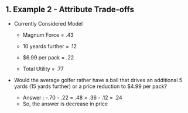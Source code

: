## 1. Example 2 - Attribute Trade-offs

- Currently Considered Model
    - Magnum Force = .43
    - 10 yeards further = .12
    - $6.99 per pack = .22

    - Total Utility = .77


- Would the average golfer rather have a ball that drives an additional 5 yards (15 yards further) or a price reduction to $4.99 per pack?
    - Answer : -.70 - .22 = .48 > .36 - .12 = .24
    - So, the answer is decrease in price
    

